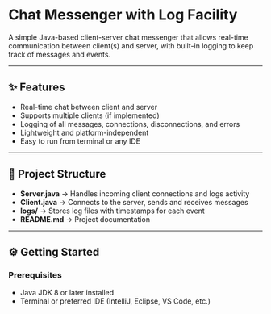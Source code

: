 # Chat Messenger with Log Facility

A simple Java-based client-server chat messenger that allows real-time communication between client(s) and server, with built-in logging to keep track of messages and events.

---

## ✨ Features

- Real-time chat between client and server  
- Supports multiple clients (if implemented)  
- Logging of all messages, connections, disconnections, and errors  
- Lightweight and platform-independent  
- Easy to run from terminal or any IDE  

---

## 📁 Project Structure

- **Server.java** → Handles incoming client connections and logs activity  
- **Client.java** → Connects to the server, sends and receives messages  
- **logs/** → Stores log files with timestamps for each event  
- **README.md** → Project documentation  

---

## ⚙ Getting Started

### Prerequisites
- Java JDK 8 or later installed  
- Terminal or preferred IDE (IntelliJ, Eclipse, VS Code, etc.)
